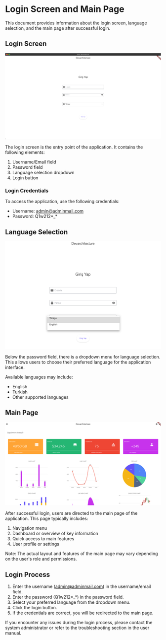 # Login Screen and Main Page

This document provides information about the login screen, language selection, and the main page after successful login.

## Login Screen

![Login Screen](ekran_görüntüleri/login_screen.png)

The login screen is the entry point of the application. It contains the following elements:

1. Username/Email field
2. Password field
3. Language selection dropdown
4. Login button

### Login Credentials

To access the application, use the following credentials:

- Username: <admin@adminmail.com>
- Password: Q1w212*_*

## Language Selection

![Language Selection](ekran_görüntüleri/language_selection.png)

Below the password field, there is a dropdown menu for language selection. This allows users to choose their preferred language for the application interface.

Available languages may include:

- English
- Turkish
- Other supported languages

## Main Page

![Main Page](ekran_görüntüleri/main_page.png)

After successful login, users are directed to the main page of the application. This page typically includes:

1. Navigation menu
2. Dashboard or overview of key information
3. Quick access to main features
4. User profile or settings

Note: The actual layout and features of the main page may vary depending on the user's role and permissions.

## Login Process

1. Enter the username (<admin@adminmail.com>) in the username/email field.
2. Enter the password (Q1w212*_*) in the password field.
3. Select your preferred language from the dropdown menu.
4. Click the login button.
5. If the credentials are correct, you will be redirected to the main page.

If you encounter any issues during the login process, please contact the system administrator or refer to the troubleshooting section in the user manual.
